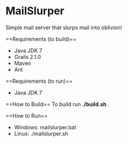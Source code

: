 MailSlurper
===========
Simple mail server that slurps mail into oblivion!

==Requirements (to build)==
* Java JDK 7
* Grails 2.1.0
* Maven
* Ant

==Requirements (to run)==
* Java JDK 7

==How to Build==
To build run **./build.sh**.

==How to Run==
* Windows: mailslurper.bat
* Linux: ./mailslurper.sh
